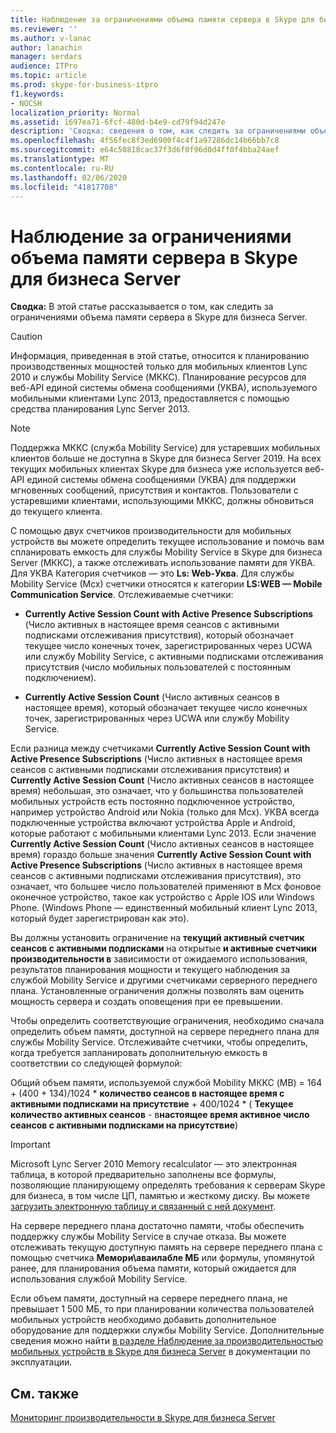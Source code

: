 ```yaml
---
title: Наблюдение за ограничениями объема памяти сервера в Skype для бизнеса Server
ms.reviewer: ''
ms.author: v-lanac
author: lanachin
manager: serdars
audience: ITPro
ms.topic: article
ms.prod: skype-for-business-itpro
f1.keywords:
- NOCSH
localization_priority: Normal
ms.assetid: 1697ea71-6fcf-480d-b4e9-cd79f94d247e
description: 'Сводка: сведения о том, как следить за ограничениями объема памяти сервера в Skype для бизнеса Server.'
ms.openlocfilehash: 4f56fec8f3ed6900f4c4f1a97286dc14b66bb7c8
ms.sourcegitcommit: e64c50818cac37f3d6f0f96d0d4ff0f4bba24aef
ms.translationtype: MT
ms.contentlocale: ru-RU
ms.lasthandoff: 02/06/2020
ms.locfileid: "41817708"
---
```

# <a name="monitor-for-server-memory-capacity-limits-in-skype-for-business-server"></a>Наблюдение за ограничениями объема памяти сервера в Skype для бизнеса Server
 
**Сводка:** В этой статье рассказывается о том, как следить за ограничениями объема памяти сервера в Skype для бизнеса Server.
  
> [!CAUTION]
> Информация, приведенная в этой статье, относится к планированию производственных мощностей только для мобильных клиентов Lync 2010 и службы Mobility Service (МККС). Планирование ресурсов для веб-API единой системы обмена сообщениями (УКВА), используемого мобильными клиентами Lync 2013, предоставляется с помощью средства планирования Lync Server 2013. 

> [!NOTE]
> Поддержка МККС (служба Mobility Service) для устаревших мобильных клиентов больше не доступна в Skype для бизнеса Server 2019. На всех текущих мобильных клиентах Skype для бизнеса уже используется веб-API единой системы обмена сообщениями (УКВА) для поддержки мгновенных сообщений, присутствия и контактов. Пользователи с устаревшими клиентами, использующими МККС, должны обновиться до текущего клиента.
  
С помощью двух счетчиков производительности для мобильных устройств вы можете определить текущее использование и помочь вам спланировать емкость для службы Mobility Service в Skype для бизнеса Server (МККС), а также отслеживать использование памяти для УКВА. Для УКВА Категория счетчиков — это **Ls: Web-Уква**. Для службы Mobility Service (Mcx) счетчики относятся к категории **LS:WEB — Mobile Communication Service**. Отслеживаемые счетчики:
  
- **Currently Active Session Count with Active Presence Subscriptions** (Число активных в настоящее время сеансов с активными подписками отслеживания присутствия), который обозначает текущее число конечных точек, зарегистрированных через UCWA или службу Mobility Service, с активными подписками отслеживания присутствия (число мобильных пользователей с постоянным подключением).
    
- **Currently Active Session Count** (Число активных сеансов в настоящее время), который обозначает текущее число конечных точек, зарегистрированных через UCWA или службу Mobility Service.
    
Если разница между счетчиками **Currently Active Session Count with Active Presence Subscriptions** (Число активных в настоящее время сеансов с активными подписками отслеживания присутствия) и **Currently Active Session Count** (Число активных сеансов в настоящее время) небольшая, это означает, что у большинства пользователей мобильных устройств есть постоянно подключенное устройство, например устройство Android или Nokia (только для Mcx). УКВА всегда подключенные устройства включают устройства Apple и Android, которые работают с мобильными клиентами Lync 2013. Если значение **Currently Active Session Count** (Число активных сеансов в настоящее время) гораздо больше значения **Currently Active Session Count with Active Presence Subscriptions** (Число активных в настоящее время сеансов с активными подписками отслеживания присутствия), это означает, что большее число пользователей применяют в Mcx фоновое оконечное устройство, такое как устройство с Apple IOS или Windows Phone. (Windows Phone — единственный мобильный клиент Lync 2013, который будет зарегистрирован как это).
  
Вы должны установить ограничение на **текущий активный счетчик сеансов с активными подписками** на открытые **и активные счетчики производительности в** зависимости от ожидаемого использования, результатов планирования мощности и текущего наблюдения за службой Mobility Service и другими счетчиками серверного переднего плана. Установленные ограничения должны позволять вам оценить мощность сервера и создать оповещения при ее превышении.
  
Чтобы определить соответствующие ограничения, необходимо сначала определить объем памяти, доступной на сервере переднего плана для службы Mobility Service. Отслеживайте счетчики, чтобы определить, когда требуется запланировать дополнительную емкость в соответствии со следующей формулой:
  
Общий объем памяти, используемой службой Mobility МККС (MB) = 164 + (400 + 134)/1024 * **количество сеансов в настоящее время с активными подписками на присутствие** + 400/1024 * ( **Текущее количество активных сеансов** - в**настоящее время активное число сеансов с активными подписками на присутствие**)
  
> [!IMPORTANT]
> Microsoft Lync Server 2010 Memory recalculator — это электронная таблица, в которой предварительно заполнены все формулы, позволяющие планирующему определять требования к серверам Skype для бизнеса, в том числе ЦП, памятью и жесткому диску. Вы можете [загрузить электронную таблицу и связанный с ней документ](https://go.microsoft.com/fwlink/p/?LinkID=212657). 
  
На сервере переднего плана достаточно памяти, чтобы обеспечить поддержку службы Mobility Service в случае отказа. Вы можете отслеживать текущую доступную память на сервере переднего плана с помощью счетчика **Мемори\аваилабле МБ** или формулы, упомянутой ранее, для планирования объема памяти, который ожидается для использования службой Mobility Service.
  
Если объем памяти, доступный на сервере переднего плана, не превышает 1 500 МБ, то при планировании количества пользователей мобильных устройств необходимо добавить дополнительное оборудование для поддержки службы Mobility Service. Дополнительные сведения можно найти [в разделе Наблюдение за производительностью мобильных устройств в Skype для бизнеса Server](monitor-mobility-performance.md) в документации по эксплуатации.
  
## <a name="see-also"></a>См. также

[Мониторинг производительности в Skype для бизнеса Server](monitor-mobility-performance.md)
